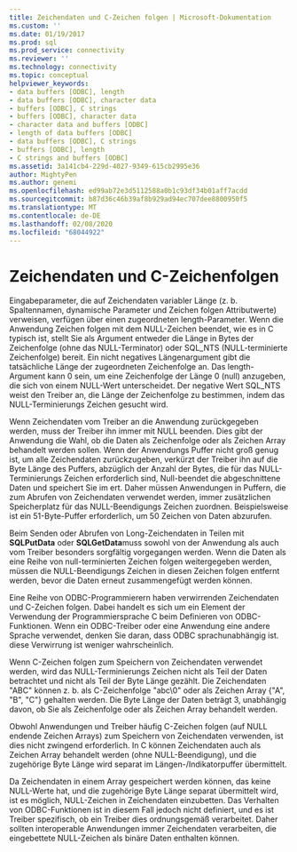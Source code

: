 ```yaml
---
title: Zeichendaten und C-Zeichen folgen | Microsoft-Dokumentation
ms.custom: ''
ms.date: 01/19/2017
ms.prod: sql
ms.prod_service: connectivity
ms.reviewer: ''
ms.technology: connectivity
ms.topic: conceptual
helpviewer_keywords:
- data buffers [ODBC], length
- data buffers [ODBC], character data
- buffers [ODBC], C strings
- buffers [ODBC], character data
- character data and buffers [ODBC]
- length of data buffers [ODBC]
- data buffers [ODBC], C strings
- buffers [ODBC], length
- C strings and buffers [ODBC]
ms.assetid: 3a141cb4-229d-4027-9349-615cb2995e36
author: MightyPen
ms.author: genemi
ms.openlocfilehash: ed99ab72e3d5112588a0b1c93df34b01aff7acdd
ms.sourcegitcommit: b87d36c46b39af8b929ad94ec707dee8800950f5
ms.translationtype: MT
ms.contentlocale: de-DE
ms.lasthandoff: 02/08/2020
ms.locfileid: "68044922"
---
```

# <a name="character-data-and-c-strings"></a>Zeichendaten und C-Zeichenfolgen
Eingabeparameter, die auf Zeichendaten variabler Länge (z. b. Spaltennamen, dynamische Parameter und Zeichen folgen Attributwerte) verweisen, verfügen über einen zugeordneten length-Parameter. Wenn die Anwendung Zeichen folgen mit dem NULL-Zeichen beendet, wie es in C typisch ist, stellt Sie als Argument entweder die Länge in Bytes der Zeichenfolge (ohne das NULL-Terminator) oder SQL_NTS (NULL-terminierte Zeichenfolge) bereit. Ein nicht negatives Längenargument gibt die tatsächliche Länge der zugeordneten Zeichenfolge an. Das length-Argument kann 0 sein, um eine Zeichenfolge der Länge 0 (null) anzugeben, die sich von einem NULL-Wert unterscheidet. Der negative Wert SQL_NTS weist den Treiber an, die Länge der Zeichenfolge zu bestimmen, indem das NULL-Terminierungs Zeichen gesucht wird.  
  
 Wenn Zeichendaten vom Treiber an die Anwendung zurückgegeben werden, muss der Treiber ihn immer mit NULL beenden. Dies gibt der Anwendung die Wahl, ob die Daten als Zeichenfolge oder als Zeichen Array behandelt werden sollen. Wenn der Anwendungs Puffer nicht groß genug ist, um alle Zeichendaten zurückzugeben, verkürzt der Treiber ihn auf die Byte Länge des Puffers, abzüglich der Anzahl der Bytes, die für das NULL-Terminierungs Zeichen erforderlich sind, Null-beendet die abgeschnittene Daten und speichert Sie im ert. Daher müssen Anwendungen in Puffern, die zum Abrufen von Zeichendaten verwendet werden, immer zusätzlichen Speicherplatz für das NULL-Beendigungs Zeichen zuordnen. Beispielsweise ist ein 51-Byte-Puffer erforderlich, um 50 Zeichen von Daten abzurufen.  
  
 Beim Senden oder Abrufen von Long-Zeichendaten in Teilen mit **SQLPutData** oder **SQLGetData**muss sowohl von der Anwendung als auch vom Treiber besonders sorgfältig vorgegangen werden. Wenn die Daten als eine Reihe von null-terminierten Zeichen folgen weitergegeben werden, müssen die NULL-Beendigungs Zeichen in diesen Zeichen folgen entfernt werden, bevor die Daten erneut zusammengefügt werden können.  
  
 Eine Reihe von ODBC-Programmierern haben verwirrenden Zeichendaten und C-Zeichen folgen. Dabei handelt es sich um ein Element der Verwendung der Programmiersprache C beim Definieren von ODBC-Funktionen. Wenn ein ODBC-Treiber oder eine Anwendung eine andere Sprache verwendet, denken Sie daran, dass ODBC sprachunabhängig ist. diese Verwirrung ist weniger wahrscheinlich.  
  
 Wenn C-Zeichen folgen zum Speichern von Zeichendaten verwendet werden, wird das NULL-Terminierungs Zeichen nicht als Teil der Daten betrachtet und nicht als Teil der Byte Länge gezählt. Die Zeichendaten "ABC" können z. b. als C-Zeichenfolge "abc\0" oder als Zeichen Array {"A", "B", "C"} gehalten werden. Die Byte Länge der Daten beträgt 3, unabhängig davon, ob Sie als Zeichenfolge oder als Zeichen Array behandelt werden.  
  
 Obwohl Anwendungen und Treiber häufig C-Zeichen folgen (auf NULL endende Zeichen Arrays) zum Speichern von Zeichendaten verwenden, ist dies nicht zwingend erforderlich. In C können Zeichendaten auch als Zeichen Array behandelt werden (ohne NULL-Beendigung), und die zugehörige Byte Länge wird separat im Längen-/Indikatorpuffer übermittelt.  
  
 Da Zeichendaten in einem Array gespeichert werden können, das keine NULL-Werte hat, und die zugehörige Byte Länge separat übermittelt wird, ist es möglich, NULL-Zeichen in Zeichendaten einzubetten. Das Verhalten von ODBC-Funktionen ist in diesem Fall jedoch nicht definiert, und es ist Treiber spezifisch, ob ein Treiber dies ordnungsgemäß verarbeitet. Daher sollten interoperable Anwendungen immer Zeichendaten verarbeiten, die eingebettete NULL-Zeichen als binäre Daten enthalten können.
